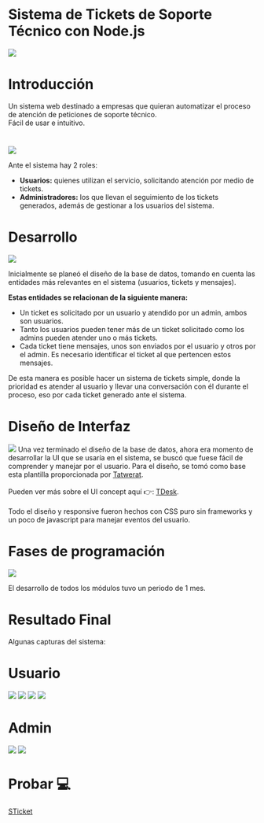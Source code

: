 # Sistema de Tickets de Soporte Técnico con Node.js
<img src="https://cdn.discordapp.com/attachments/1129195909796860029/1217653625862492232/image.png?ex=6604cf4f&is=65f25a4f&hm=559cd3ca548c786227859a8687b30c831e92db4e06a036d3f87d566bf12444a4&">

# Introducción
Un sistema web destinado a empresas que quieran automatizar el proceso de atención de peticiones de soporte técnico.<br>
Fácil de usar e intuitivo.
#
<img src="https://cdn.discordapp.com/attachments/1129195909796860029/1217659519987879976/roles.jpg?ex=6604d4cc&is=65f25fcc&hm=e9cdefdf989130ab50269058cbd9bd497374ecfe50d14f54e71f2c7c68df6866&">

Ante el sistema hay 2 roles:<br>
<ul>
  <li><b>Usuarios:</b> quienes utilizan el servicio, solicitando atención por medio de tickets.</li>
  <li><b>Administradores:</b> los que llevan el seguimiento de los tickets generados, además de gestionar a los usuarios del sistema.</li>
</ul>

# Desarrollo
<img src="https://cdn.discordapp.com/attachments/1129195909796860029/1217663566295990272/base.jpg?ex=6604d891&is=65f26391&hm=14f0e6b909c31ef0e953e9990a1bf7e21aa89390074b8002142740a2d7d7b75e&" >

Inicialmente se planeó el diseño de la base de datos, tomando en cuenta las entidades más relevantes en el sistema (usuarios, tickets y mensajes).<br>

<b>Estas entidades se relacionan de la siguiente manera:</b>

<ul>
  <li>Un ticket es solicitado por un usuario y atendido por un admin, ambos son usuarios.</li>
  <li>Tanto los usuarios pueden tener más de un ticket solicitado como los admins pueden atender uno o más tickets.</li>
  <li>Cada ticket tiene mensajes, unos son enviados por el usuario y otros por el admin. Es necesario identificar el ticket al que pertencen estos mensajes.</li>
</ul>

De esta manera es posible hacer un sistema de tickets simple, donde la prioridad es atender al usuario y llevar una conversación con él durante el proceso, eso por cada ticket generado ante el sistema.


# Diseño de Interfaz
<img src="https://cdn.discordapp.com/attachments/1129195909796860029/1217671585859899402/proto.jpg?ex=6604e009&is=65f26b09&hm=4f9a3963c0404fdc9d266baceb6b42a34f6a06a3afbea75845a58388876ed9bc&">
Una vez terminado el diseño de la base de datos, ahora era momento de desarrollar la UI que se usaría en el sistema, se buscó que fuese fácil de comprender y manejar por el usuario.
Para el diseño, se tomó como base esta plantilla proporcionada por <a href="https://codecanyon.net/user/tatwerat-team/portfolio">Tatwerat</a>.<br><br>
Pueden ver más sobre el UI concept aquí 👉: <a href="https://codecanyon.net/item/tdesk-helpdesk-boostrap-template/36759805#">TDesk</a>.
<br>
<br>
Todo el diseño y responsive fueron hechos con CSS puro sin frameworks y un poco de javascript para manejar eventos del usuario.

# Fases de programación
<img src="https://cdn.discordapp.com/attachments/1129195909796860029/1217704970430976030/modulos.jpg?ex=6604ff20&is=65f28a20&hm=20d9256b2e2b924fe90b4c636b4d33a708c90fcac62bcee4971c31536a5c5334&">

El desarrollo de todos los módulos tuvo un periodo de 1 mes.

# Resultado Final
Algunas capturas del sistema:

# Usuario
<img src="https://cdn.discordapp.com/attachments/1129195909796860029/1217714425436442735/login.jpg?ex=660507ef&is=65f292ef&hm=91288da1d3688ac3c7a4e82be444f135cbf47d983c016a4216077e12e8a3359e&">
<img src="https://cdn.discordapp.com/attachments/1129195909796860029/1217710810667810836/ut.jpg?ex=66050491&is=65f28f91&hm=12870154eb794c9ef0572a739de8d3f9cff37bc41adc0985db503db1051d02a1&" >
<img src="https://cdn.discordapp.com/attachments/1129195909796860029/1217712248273764372/uvt.jpg?ex=660505e7&is=65f290e7&hm=5f66bb14be4bb40525c5276a833583c16d2bb6426bd3cbc04af5b9e436a3be6f&">
<img src="https://cdn.discordapp.com/attachments/1129195909796860029/1217713550815133788/up.jpg?ex=6605071e&is=65f2921e&hm=bcf02df71d4fe4982098d81b0e0e0edc8794c011960dedb7572164b54ea5fbf0&">

# Admin
<img src="https://cdn.discordapp.com/attachments/1129195909796860029/1217715868889518101/at.jpg?ex=66050947&is=65f29447&hm=bb29ef758089e0f1b2fe8e097c29b35bb831ac53a913c8ac1391863bf111f1d7&">
<img src="https://cdn.discordapp.com/attachments/1129195909796860029/1217717298480283709/au.jpg?ex=66050a9c&is=65f2959c&hm=d4907c5277f427a2d3d140850e4f80b16f9375b02e0cfd78e248b95d57dac02d&">

# Probar 💻
<a href="" >STicket</a>
